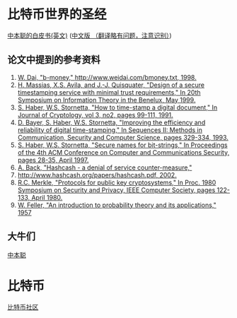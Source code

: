 # 比特币世界的圣经

[中本聪的白皮书(英文)](https://bitcoin.org/bitcoin.pdf) ([中文版 （翻译略有问题，注意识别）](./docs/bitcoin_cn.pdf))

## 论文中提到的参考资料

1. [W. Dai, "b-money," http://www.weidai.com/bmoney.txt, 1998.]()
1. [H. Massias, X.S. Avila, and J.-J. Quisquater, "Design of a secure timestamping service with minimal trust requirements," In 20th Symposium on Information Theory in the Benelux, May 1999.](./docs/10.1.1.13.6228.pdf)
1. [S. Haber, W.S. Stornetta, "How to time-stamp a digital document," In Journal of Cryptology, vol 3, no2, pages 99-111, 1991.](./docs/Haber_Stornetta.pdf)
1. [D. Bayer, S. Haber, W.S. Stornetta, "Improving the efficiency and reliability of digital time-stamping," In Sequences II: Methods in Communication, Security and Computer Science, pages 329-334, 1993.](./docs/10.1.1.71.4891.pdf)
1. [S. Haber, W.S. Stornetta, "Secure names for bit-strings," In Proceedings of the 4th ACM Conference on Computer and Communications Security, pages 28-35, April 1997.](./docs/secure-names-bit-strings.pdf)
1. [A. Back, "Hashcash - a denial of service counter-measure,"](./docs/10.1.1.15.8.pdf)
1. [http://www.hashcash.org/papers/hashcash.pdf, 2002.](./docs/hashcash.pdf)
1. [R.C. Merkle, "Protocols for public key cryptosystems," In Proc. 1980 Symposium on Security and Privacy, IEEE Computer Society, pages 122-133, April 1980.](./docs/Protocols_for_Public_Key_Cryptosystems.pdf)
1. [W. Feller, "An introduction to probability theory and its applications," 1957](./docs/WilliamFeller-AnIntroductionToProbabilityTheoryAndItsApplications.VolII.pdf)

## 大牛们

[中本聪](https://zh.wikipedia.org/wiki/%E4%B8%AD%E6%9C%AC%E8%81%AA)

# 比特币

[比特币社区](https://bitcoin.org/)


